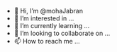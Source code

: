 - 👋 Hi, I’m @mohaJabran
- 👀 I’m interested in ...
- 🌱 I’m currently learning ...
- 💞️ I’m looking to collaborate on ...
- 📫 How to reach me ...

<!---
mohaJabran/mohaJabran is a ✨ special ✨ repository because its `README.md` (this file) appears on your GitHub profile.
You can click the Preview link to take a look at your changes.
--->
